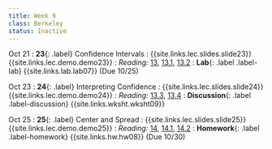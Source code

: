 ```yaml
---
title: Week 9
class: Berkeley
status: Inactive
---
```


Oct 21
: **23**{: .label} Confidence Intervals
    : {{site.links.lec.slides.slide23}} {{site.links.lec.demo.demo23}}
: _Reading:_ [13](https://inferentialthinking.com/chapters/13/Estimation.html), [13.1](https://inferentialthinking.com/chapters/13/1/Percentiles.html), [13.2](https://inferentialthinking.com/chapters/13/2/Bootstrap.html)
: **Lab**{: .label .label-lab} {{site.links.lab.lab07}} (Due 10/25)

Oct 23
: **24**{: .label} Interpreting Confidence
    : {{site.links.lec.slides.slide24}} {{site.links.lec.demo.demo24}}
: _Reading:_ [13.3](https://inferentialthinking.com/chapters/13/3/Confidence_Intervals.html), [13.4](https://inferentialthinking.com/chapters/13/4/Using_Confidence_Intervals.html)
: **Discussion**{: .label .label-discussion} {{site.links.wksht.wksht09}}

Oct 25
: **25**{: .label} Center and Spread
    : {{site.links.lec.slides.slide25}} {{site.links.lec.demo.demo25}}
: _Reading:_ [14](https://inferentialthinking.com/chapters/14/Why_the_Mean_Matters.html), [14.1](https://inferentialthinking.com/chapters/14/1/Properties_of_the_Mean.html), [14.2](https://inferentialthinking.com/chapters/14/2/Variability.html)
: **Homework**{: .label .label-homework} {{site.links.hw.hw08}} (Due 10/30)